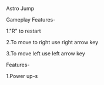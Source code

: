 Astro Jump

Gameplay Features-

1."R" to restart 

2.To move to right use right arrow key

3.To move left use left arrow key

Features-

1.Power up-s
